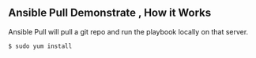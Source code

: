 ## Ansible Pull Demonstrate , How it Works 

Ansible Pull will pull a git repo and run the playbook locally on that server.

```
$ sudo yum install 